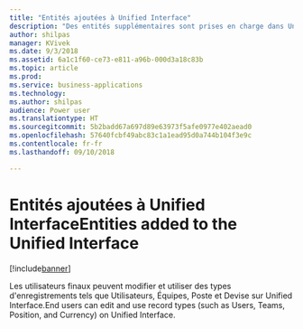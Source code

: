 ```yaml
---
title: "Entités ajoutées à Unified Interface"
description: "Des entités supplémentaires sont prises en charge dans Unified Interface"
author: shilpas
manager: KVivek
ms.date: 9/3/2018
ms.assetid: 6a1c1f60-ce73-e811-a96b-000d3a18c83b
ms.topic: article
ms.prod: 
ms.service: business-applications
ms.technology: 
ms.author: shilpas
audience: Power user
ms.translationtype: HT
ms.sourcegitcommit: 5b2badd67a697d89e63973f5afe0977e402aead0
ms.openlocfilehash: 57640fcbf49abc83c1a1ead95d0a744b104f3e9c
ms.contentlocale: fr-fr
ms.lasthandoff: 09/10/2018

---
```

# <a name="entities-added-to-the-unified-interface"></a><span data-ttu-id="d8100-103">Entités ajoutées à Unified Interface</span><span class="sxs-lookup"><span data-stu-id="d8100-103">Entities added to the Unified Interface</span></span>


[!include[banner](../../includes/banner.md)]

<span data-ttu-id="d8100-104">Les utilisateurs finaux peuvent modifier et utiliser des types d'enregistrements tels que Utilisateurs, Équipes, Poste et Devise sur Unified Interface.</span><span class="sxs-lookup"><span data-stu-id="d8100-104">End users can edit and use record types (such as Users, Teams, Position, and Currency) on Unified Interface.</span></span> 

